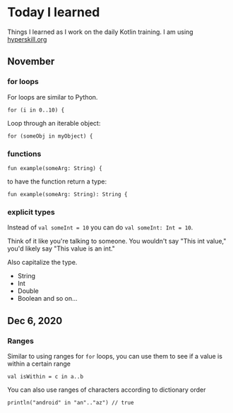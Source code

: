 # Today I learned

Things I learned as I work on the daily Kotlin training.
I am using [hyperskill.org](https://hyperskill.org/curriculum)

## November

### for loops

For loops are similar to Python.
```
for (i in 0..10) {
```

Loop through an iterable object:
```
for (someObj in myObject) {
```

### functions

```
fun example(someArg: String) {
```

to have the function return a type:

```
fun example(someArg: String): String {
```

### explicit types

Instead of `val someInt = 10` you can do `val someInt: Int = 10`.

Think of it like you're talking to someone. You wouldn't say
"This int value," you'd likely say "This value is an int."

Also capitalize the type.
* String
* Int
* Double
* Boolean
and so on...

## Dec 6, 2020

### Ranges

Similar to using ranges for `for` loops, you can use them
to see if a value is within a certain range
```
val isWithin = c in a..b
```

You can also use ranges of characters according to dictionary order
```
println("android" in "an".."az") // true
```

